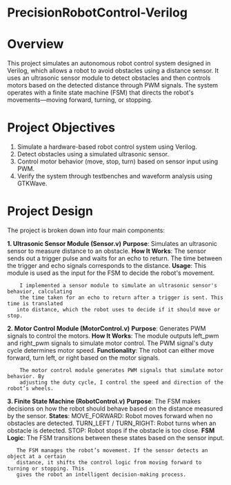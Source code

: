 # PrecisionRobotControl-Verilog

  # Overview
   This project simulates an autonomous robot control system designed in Verilog, which allows a 
   robot to avoid obstacles using a distance sensor. It uses an ultrasonic sensor module to detect 
   obstacles and then controls motors based on the detected distance through PWM signals. The 
   system operates with a finite state machine (FSM) that directs the robot's movements—moving 
   forward, turning, or stopping.
   
# Project Objectives
  1. Simulate a hardware-based robot control system using Verilog.
  2. Detect obstacles using a simulated ultrasonic sensor.
  3. Control motor behavior (move, stop, turn) based on sensor input using PWM.
  4. Verify the system through testbenches and waveform analysis using GTKWave.

# Project Design
The project is broken down into four main components:

   __1. Ultrasonic Sensor Module (Sensor.v)__
        **Purpose**: Simulates an ultrasonic sensor to measure distance to an obstacle.
        **How It Works**: The sensor sends out a trigger pulse and waits for an echo to return. 
                        The time between the trigger and echo signals corresponds to the 
                               distance.
        **Usage**: This module is used as the input for the FSM to decide the robot's movement.
        
        I implemented a sensor module to simulate an ultrasonic sensor's behavior, calculating 
        the time taken for an echo to return after a trigger is sent. This time is translated 
       into distance, which the robot uses to decide if it should move or stop.
       
   __2. Motor Control Module (MotorControl.v)__
       **Purpose**: Generates PWM signals to control the motors.
       **How It Works**: The module outputs left_pwm and right_pwm signals to simulate motor 
                         control. The PWM signal's duty cycle determines motor speed.
      **Functionality**: The robot can either move forward, turn left, or right based on the 
                         motor signals.
         
        The motor control module generates PWM signals that simulate motor behavior. By 
        adjusting the duty cycle, I control the speed and direction of the robot’s wheels.
         
  __3. Finite State Machine (RobotControl.v)__
         **Purpose**: The FSM makes decisions on how the robot should behave based on the 
                     distance measured by the sensor.
         **States**:
                  MOVE_FORWARD: Robot moves forward when no obstacles are detected.
                  TURN_LEFT / TURN_RIGHT: Robot turns when an obstacle is detected.
                  STOP: Robot stops if the obstacle is too close.
         **FSM Logic**: The FSM transitions between these states based on the sensor input.
         
       The FSM manages the robot’s movement. If the sensor detects an object at a certain 
       distance, it shifts the control logic from moving forward to turning or stopping. This 
       gives the robot an intelligent decision-making process.
    






